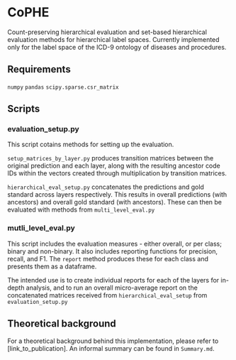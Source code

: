 # CoPHE

Count-preserving hierarchical evaluation and set-based hierarchical evaluation methods for hierarchical label spaces.
Currently implemented only for the label space of the ICD-9 ontology of diseases and procedures.

## Requirements

``numpy``
``pandas``
``scipy.sparse.csr_matrix``


## Scripts

### evaluation_setup.py
This script cotains methods for setting up the evaluation.

``setup_matrices_by_layer.py`` produces transition matrices between the original prediction and each layer, along with the resulting ancestor code IDs within the vectors created through multiplication by transition matrices.


``hierarchical_eval_setup.py`` concatenates the predictions and gold standard across layers respectively. This results in overall predictions (with ancestors) and overall gold standard (with ancestors). These can then be evaluated with methods from ``multi_level_eval.py``

### mutli_level_eval.py 
This script includes the evaluation measures - either overall, or per class; binary and non-binary. It also includes reporting functions for precision, recall, and F1. The ``report`` method produces these for each class and presents them as a dataframe.

The intended use is to create individual reports for each of the layers for in-depth analysis, and to run an overall micro-average report on the concatenated matrices received from ``hierarchical_eval_setup`` from ``evaluation_setup.py``

## Theoretical background

For a theoretical background behind this implementation, please refer to [link_to_publication].
An informal summary can be found in ``Summary.md``.